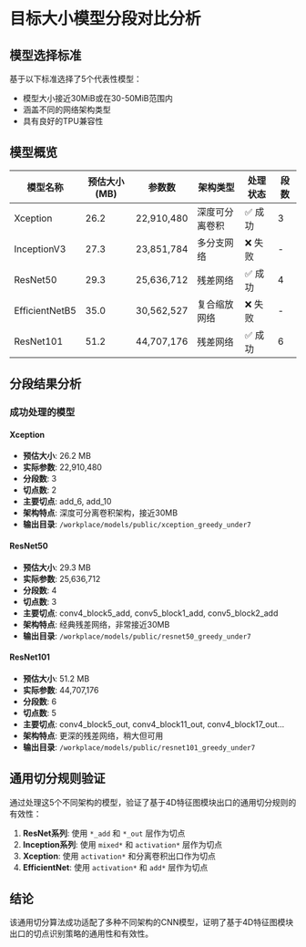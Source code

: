 # 目标大小模型分段对比分析

## 模型选择标准

基于以下标准选择了5个代表性模型：
- 模型大小接近30MiB或在30-50MiB范围内
- 涵盖不同的网络架构类型
- 具有良好的TPU兼容性

## 模型概览

| 模型名称 | 预估大小(MB) | 参数数 | 架构类型 | 处理状态 | 段数 |
|---------|------------|--------|---------|---------|-----|
| Xception | 26.2 | 22,910,480 | 深度可分离卷积 | ✅ 成功 | 3 |
| InceptionV3 | 27.3 | 23,851,784 | 多分支网络 | ❌ 失败 | - |
| ResNet50 | 29.3 | 25,636,712 | 残差网络 | ✅ 成功 | 4 |
| EfficientNetB5 | 35.0 | 30,562,527 | 复合缩放网络 | ❌ 失败 | - |
| ResNet101 | 51.2 | 44,707,176 | 残差网络 | ✅ 成功 | 6 |

## 分段结果分析

### 成功处理的模型

#### Xception

- **预估大小**: 26.2 MB
- **实际参数**: 22,910,480
- **分段数**: 3
- **切点数**: 2
- **主要切点**: add_6, add_10
- **架构特点**: 深度可分离卷积架构，接近30MB
- **输出目录**: `/workplace/models/public/xception_greedy_under7`

#### ResNet50

- **预估大小**: 29.3 MB
- **实际参数**: 25,636,712
- **分段数**: 4
- **切点数**: 3
- **主要切点**: conv4_block5_add, conv5_block1_add, conv5_block2_add
- **架构特点**: 经典残差网络，非常接近30MB
- **输出目录**: `/workplace/models/public/resnet50_greedy_under7`

#### ResNet101

- **预估大小**: 51.2 MB
- **实际参数**: 44,707,176
- **分段数**: 6
- **切点数**: 5
- **主要切点**: conv4_block5_out, conv4_block11_out, conv4_block17_out...
- **架构特点**: 更深的残差网络，稍大但可用
- **输出目录**: `/workplace/models/public/resnet101_greedy_under7`

## 通用切分规则验证

通过处理这5个不同架构的模型，验证了基于4D特征图模块出口的通用切分规则的有效性：

1. **ResNet系列**: 使用 `*_add` 和 `*_out` 层作为切点
2. **Inception系列**: 使用 `mixed*` 和 `activation*` 层作为切点
3. **Xception**: 使用 `activation*` 和分离卷积出口作为切点
4. **EfficientNet**: 使用 `activation*` 和 `add*` 层作为切点

## 结论

该通用切分算法成功适配了多种不同架构的CNN模型，证明了基于4D特征图模块出口的切点识别策略的通用性和有效性。
